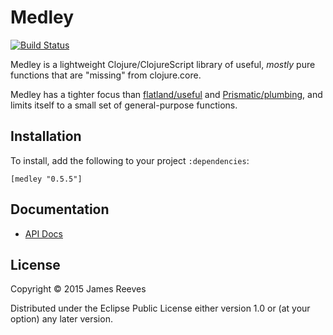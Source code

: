 # Medley

[![Build Status](https://travis-ci.org/weavejester/medley.svg?branch=master)](https://travis-ci.org/weavejester/medley)

Medley is a lightweight Clojure/ClojureScript library of useful,
*mostly* pure functions that are "missing" from clojure.core.

Medley has a tighter focus than [flatland/useful][1] and
[Prismatic/plumbing][2], and limits itself to a small set of
general-purpose functions.

[1]: https://github.com/flatland/useful
[2]: https://github.com/prismatic/plumbing

## Installation

To install, add the following to your project `:dependencies`:

    [medley "0.5.5"]

## Documentation

* [API Docs](http://weavejester.github.io/medley/medley.core.html)

## License

Copyright © 2015 James Reeves

Distributed under the Eclipse Public License either version 1.0 or (at
your option) any later version.
